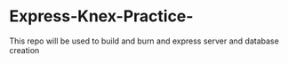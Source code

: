 # Express-Knex-Practice-
This repo will be used to build and burn and express server and database creation
